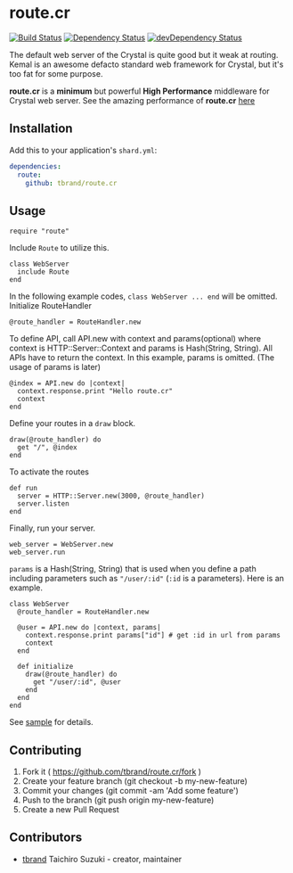 # route.cr

[![Build Status](https://travis-ci.org/tbrand/route.cr.svg?branch=master)](https://travis-ci.org/tbrand/route.cr)
[![Dependency Status](https://shards.rocks/badge/github/tbrand/route.cr/status.svg)](https://shards.rocks/github/tbrand/route.cr)
[![devDependency Status](https://shards.rocks/badge/github/tbrand/route.cr/dev_status.svg)](https://shards.rocks/github/tbrand/route.cr)

The default web server of the Crystal is quite good but it weak at routing.
Kemal is an awesome defacto standard web framework for Crystal, but it's too fat for some purpose.

**route.cr** is a **minimum** but powerful **High Performance** middleware for Crystal web server.
See the amazing performance of **route.cr** [here](https://github.com/tbrand/which_is_the_fastest)

## Installation

Add this to your application's `shard.yml`:

```yaml
dependencies:
  route:
    github: tbrand/route.cr
```

## Usage

```crystal
require "route"
```

Include `Route` to utilize this.
```crystal
class WebServer
  include Route
end
```

In the following example codes, `class WebServer ... end` will be omitted.
Initialize RouteHandler
```crystal
@route_handler = RouteHandler.new
```

To define API, call API.new with context and params(optional) where context is HTTP::Server::Context and params is Hash(String, String). All APIs have to return the context. In this example, params is omitted. (The usage of params is later)
```crystal
@index = API.new do |context|
  context.response.print "Hello route.cr"
  context
end
```

Define your routes in a `draw` block.
```crystal
draw(@route_handler) do
  get "/", @index
end
```

To activate the routes
```crystal
def run
  server = HTTP::Server.new(3000, @route_handler)
  server.listen
end
```

Finally, run your server.
```crystal
web_server = WebServer.new
web_server.run
```

`params` is a Hash(String, String) that is used when you define a path including parameters such as `"/user/:id"` (`:id` is a parameters). Here is an example.
```crystal
class WebServer
  @route_handler = RouteHandler.new

  @user = API.new do |context, params|
    context.response.print params["id"] # get :id in url from params
    context
  end

  def initialize
    draw(@route_handler) do
      get "/user/:id", @user
    end
  end
end
```

See [sample](https://github.com/tbrand/route.cr/blob/master/sample) for details.

## Contributing

1. Fork it ( https://github.com/tbrand/route.cr/fork )
2. Create your feature branch (git checkout -b my-new-feature)
3. Commit your changes (git commit -am 'Add some feature')
4. Push to the branch (git push origin my-new-feature)
5. Create a new Pull Request

## Contributors

- [tbrand](https://github.com/tbrand) Taichiro Suzuki - creator, maintainer
